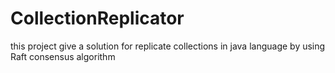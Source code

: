 # CollectionReplicator
this project give a solution for replicate collections in java language by using Raft consensus algorithm
